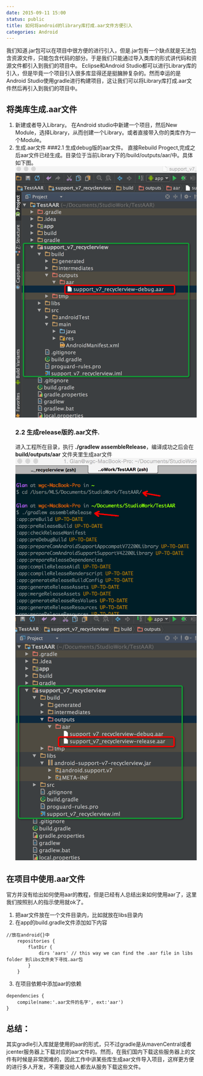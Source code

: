 ```yaml
---
date: 2015-09-11 15:00
status: public
title: 如何将android的library库打成.aar文件方便引入
categories: Android
---
```


我们知道.jar包可以在项目中很方便的进行引入，但是.jar包有一个缺点就是无法包含资源文件，只能包含代码的部分。于是我们只能通过导入类库的形式讲代码和资源文件都引入到我们的项目中。
Eclipse和Android Studio都可以进行Library库的引入，但是毕竟一个项目引入很多库显得还是挺臃肿复杂的。然而幸运的是Android Studio使用gradle进行构建项目，这让我们可以将Library库打成.aar文件然后再引入到我们的项目中。
## 将类库生成.aar文件
1. 新建或者导入Library。
    在Android studio中新建一个项目，然后New Module，选择Library，从而创建一个Library。或者直接带入你的类库作为一个Module。
2. 生成.aar文件
    ###2.1 生成debug版的aar文件。
    直接Rebuild Progect,完成之后aar文件已经生成。目录位于当前Library下的/build/outputs/aar/中。具体如下图。
    ![](如何将android的library库打成.aar文件方便引入/1EE08B6E-B94E-49EE-9025-9BAA0BF052CB.png?r=68)
    ### 2.2 生成release版的.aar文件.
    进入工程所在目录，执行 **./gradlew assembleRelease**，编译成功之后会在**build/outputs/aar** 文件夹里生成aar文件    
![](如何将android的library库打成.aar文件方便引入/A268A086-9005-49C0-A8DE-203ADF382ACF.png?r=63)  ![](如何将android的library库打成.aar文件方便引入/CDC79221-845D-4A6F-A5AB-22483A56AE13.png?r=66)

## 在项目中使用.aar文件
官方并没有给出如何使用aar的教程，但是已经有人总结出来如何使用aar了，这里我们按照别人的指示使用就ok了。
1. 把aar文件放在一个文件目录内，比如就放在libs目录内
2. 在app的build.gradle文件添加如下内容
```
//放在android{}中
    repositories {
        flatDir {
            dirs 'aars' // this way we can find the .aar file in libs folder 到libs文件夹下寻找.aar包
        }
    }
```

3. 在项目依赖中添加aar的依赖
```
dependencies {
    compile(name:'.aar文件的名字', ext:'aar')
}
```
## 总结：
其实gradle引入库就是使用的aar的形式，只不过gradle是从mavenCentral或者jcenter服务器上下载对应的aar文件的。然而，在我们国内下载这些服务器上的文件有时候是非常困难的，因此工作中讲某些库生成aar文件导入项目，这样更方便的进行多人开发，不需要没给人都去从服务下载这些文件。